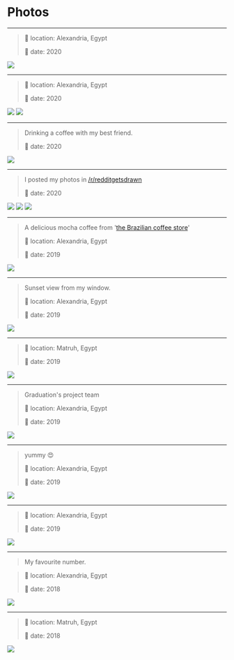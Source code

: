 # Photos

---
> 📌 location: Alexandria, Egypt
> 
> 📅 date: 2020

[![](thumbs/sunset_3.jpg)](sunset_3.jpg)

---
> 📌 location: Alexandria, Egypt
>
> 📅 date: 2020

[![](thumbs/sunset_2.jpg)](sunset_2.jpg)
[![](thumbs/kornish_hdr.jpg)](kornish_hdr.jpg)

---
> Drinking a coffee with my best friend.
>
> 📅 date: 2020

[![](thumbs/cafea_2.jpg)](cafea_2.jpg)

---
> I posted my photos in [/r/redditgetsdrawn](https://old.reddit.com/r/redditgetsdrawn/comments/el4ayg/this_is_me/)
>
> 📅 date: 2020

[![](thumbs/me_2.jpg)](me_2.jpg)
[![](thumbs/me_3.jpg)](me_3.jpg)
[![](thumbs/me_4.jpg)](me_4.jpg)

---
> A delicious mocha coffee from '[the Brazilian coffee store](https://www.openstreetmap.org/node/5784657562#map=19/31.19960/29.89960)'
>
> 📌 location: Alexandria, Egypt
> 
> 📅 date: 2019

[![](thumbs/cafea_1.jpg)](cafea_1.jpg)

---
> Sunset view from my window.
>
> 📌 location: Alexandria, Egypt
> 
> 📅 date: 2019

[![](thumbs/sunset_1.jpg)](sunset_1.jpg)

---
> 📌 location: Matruh, Egypt
> 
> 📅 date: 2019

[![](thumbs/me_1.jpg)](me_1.jpg)

---
> Graduation's project team
>
> 📌 location: Alexandria, Egypt
> 
> 📅 date: 2019

[![](thumbs/grd_proj_team.jpg)](grd_proj_team.jpg)

---
> yummy 😍
> 
> 📌 location: Alexandria, Egypt
> 
> 📅 date: 2019

[![](thumbs/war2_3enb.jpg)](war2_3enb.jpg)

---
> 📌 location: Alexandria, Egypt
> 
> 📅 date: 2019

[![](thumbs/clouds_1.jpg)](clouds_1.jpg)

---
> My favourite number.

> 📌 location: Alexandria, Egypt
>
> 📅 date: 2018

[![](thumbs/table_number.jpg)](table_number.jpg)


---
> 📌 location: Matruh, Egypt
> 
> 📅 date: 2018

[![](thumbs/eajiba_1.jpg)](eajiba_1.jpg)
